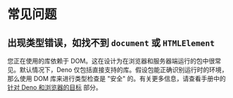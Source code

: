 # 常见问题

## 出现类型错误，如找不到 `document` 或 `HTMLElement`

您正在使用的库依赖于
DOM。这在设计为在浏览器和服务器端运行的包中很常见。默认情况下，Deno
仅包括直接支持的库。假设包能正确识别运行时的环境，那么使用 DOM
库来进行类型检查是 "安全" 的。有关更多信息，请查看手册中的
[针对 Deno 和浏览器的目标](../advanced/typescript/configuration.md#targeting-deno-and-the-browser)
部分。
